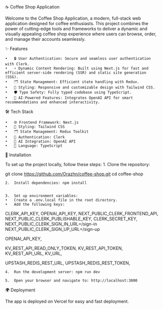 ☕ Coffee Shop Application

Welcome to the Coffee Shop Application, a modern, full-stack web application designed for coffee enthusiasts. This project combines the power of cutting-edge tools and frameworks to deliver a dynamic and visually appealing coffee shop experience where users can browse, order, and manage their accounts seamlessly.

✨ Features

	•	🔒 User Authentication: Secure and seamless user authentication with Clerk.
	•	⚡ Dynamic Content Rendering: Built using Next.js for fast and efficient server-side rendering (SSR) and static site generation (SSG).
	•	🗂️ State Management: Efficient state handling with Redux.
	•	🎨 Styling: Responsive and customizable design with Tailwind CSS.
	•	🛡️ Type Safety: Fully typed codebase using TypeScript.
	•	🤖 AI-Powered Features: Integrates OpenAI API for smart recommendations and enhanced interactivity.

🛠️ Tech Stack

	•	🌐 Frontend Framework: Next.js
	•	🎨 Styling: Tailwind CSS
	•	🗂️ State Management: Redux Toolkit
	•	🔐 Authentication: Clerk
	•	🤖 AI Integration: OpenAI API
	•	📜 Language: TypeScript

🚀 Installation

To set up the project locally, follow these steps:
	1.	Clone the repository:

git clone https://github.com/Orazhn/coffee-shop.git
cd coffee-shop


	2.	Install dependencies: npm install


	3.	Set up environment variables:
	•	Create a .env.local file in the root directory.
	•	Add the following keys:

CLERK_API_KEY,
OPENAI_API_KEY,
NEXT_PUBLIC_CLERK_FRONTEND_API,
NEXT_PUBLIC_CLERK_PUBLISHABLE_KEY,
CLERK_SECRET_KEY,
NEXT_PUBLIC_CLERK_SIGN_IN_URL=/sign-in
NEXT_PUBLIC_CLERK_SIGN_UP_URL=/sign-up

OPENAI_API_KEY,

KV_REST_API_READ_ONLY_TOKEN,
KV_REST_API_TOKEN,
KV_REST_API_URL,
KV_URL,

UPSTASH_REDIS_REST_URL,
UPSTASH_REDIS_REST_TOKEN,



	4.	Run the development server: npm run dev

	5.	Open your browser and navigate to: http://localhost:3000


🌍 Deployment

The app is deployed on Vercel for easy and fast deployment.
